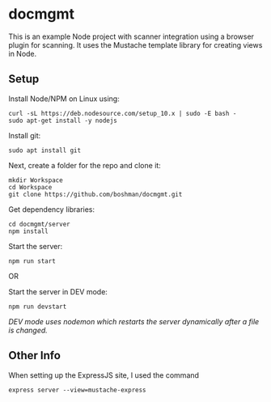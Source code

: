 # docmgmt

This is an example Node project with scanner integration using a browser plugin for scanning. It uses the Mustache template library for creating views in Node.

## Setup

Install Node/NPM on Linux using:

    curl -sL https://deb.nodesource.com/setup_10.x | sudo -E bash -
    sudo apt-get install -y nodejs
    
Install git:

    sudo apt install git

Next, create a folder for the repo and clone it: 
    
    mkdir Workspace
    cd Workspace
    git clone https://github.com/boshman/docmgmt.git
    
Get dependency libraries:

    cd docmgmt/server
    npm install

Start the server:

    npm run start

OR

Start the server in DEV mode:

    npm run devstart

*DEV mode uses nodemon which restarts the server dynamically after a file is changed.*

## Other Info

When setting up the ExpressJS site, I used the command

    express server --view=mustache-express
